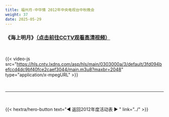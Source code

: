 ```yaml
---
title: 福州月·中华情 2012年中央电视台中秋晚会
weight: 37
date: 2025-05-29
---
```


### 《海上明月》[（点击前往CCTV观看高清视频）](https://tv.cctv.com/2012/09/30/VIDE1355173115108975.shtml)

<br>

{{< video-js src="https://hls.cntv.lxdns.com/asp/hls/main/0303000a/3/default/3fd094befccd4dc9bf40fce2caef3044/main.m3u8?maxbr=2048" type="application/x-mpegURL" >}}


<br>
<hr>
<br>

{{< hextra/hero-button text="◀ 返回2012年度活动表 ▶ " link="../" >}}